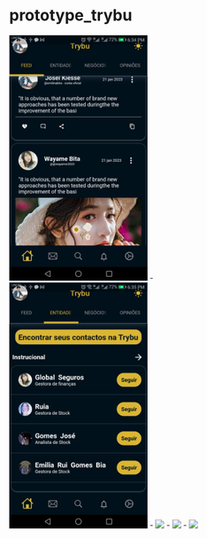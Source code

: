 # prototype_trybu
<img src ='https://github.com/Katsu-vie/proto_trybu/blob/main/assets/T1.jpeg?raw=true' width='250'> - <img src ='https://github.com/Katsu-vie/proto_trybu/blob/main/assets/T2.jpeg?raw=true' width='250'> - <img src ='https://github.com/Katsu-vie/proto_trybu/blob/main/assets/T6.jpeg?raw=true' width='250'> - <img src ='https://github.com/Katsu-vie/proto_trybu/blob/main/assets/T7.jpeg?raw=true' width='250'> - <img src ='https://github.com/Katsu-vie/proto_trybu/blob/main/assets/T8.jpeg?raw=true' width='250'>
